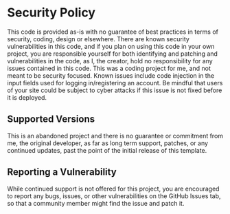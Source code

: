 # Security Policy

This code is provided as-is with no guarantee of best practices in terms of security, coding, design or elsewhere. There are known security vulnerabilities in this code, and if you plan on using this code in your own project, you are responsible yourself for
both identifying and patching and vulnerabilities in the code, as I, the creator, hold no responsibility for any issues contained in this code. This was a coding project for me, and not meant to be security focused. Known issues include code injection in the
input fields used for logging in/registering an account. Be mindful that users of your site could be subject to cyber attacks if this issue is not fixed before it is deployed.

## Supported Versions

This is an abandoned project and there is no guarantee or commitment from me, the original developer, as far as long term support, patches, or any continued updates, past the point of the initial release of this template.

## Reporting a Vulnerability

While continued support is not offered for this project, you are encouraged to report any bugs, issues, or other vulnerabilities on the GitHub Issues tab, so that a community member might find the issue and patch it.
